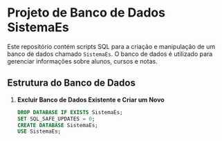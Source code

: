 # Projeto de Banco de Dados SistemaEs

Este repositório contém scripts SQL para a criação e manipulação de um banco de dados chamado `SistemaEs`. O banco de dados é utilizado para gerenciar informações sobre alunos, cursos e notas.

## Estrutura do Banco de Dados

1. **Excluir Banco de Dados Existente e Criar um Novo**
   ```sql
   DROP DATABASE IF EXISTS SistemaEs;
   SET SQL_SAFE_UPDATES = 0;
   CREATE DATABASE SistemaEs;
   USE SistemaEs;
